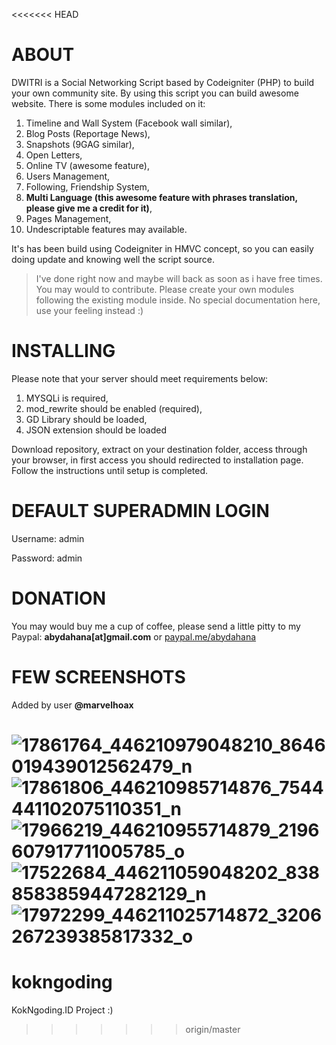 <<<<<<< HEAD
# ABOUT
DWITRI is a Social Networking Script based by Codeigniter (PHP) to build your own community site. By using this script you can build awesome website. There is some modules included on it:
1. Timeline and Wall System (Facebook wall similar),
2. Blog Posts (Reportage News),
3. Snapshots (9GAG similar),
4. Open Letters,
5. Online TV (awesome feature),
6. Users Management,
7. Following, Friendship System,
8. **Multi Language (this awesome feature with phrases translation, please give me a credit for it)**,
9. Pages Management,
10. Undescriptable features may available.

It's has been build using Codeigniter in HMVC concept, so you can easily doing update and knowing well the script source.

> I've done right now and maybe will back as soon as i have free times. You may would to contribute. Please create your own modules following the existing module inside. No special documentation here, use your feeling instead :)

# INSTALLING
Please note that your server should meet requirements below:
1. MYSQLi is required,
2. mod_rewrite should be enabled (required),
3. GD Library should be loaded,
4. JSON extension should be loaded

Download repository, extract on your destination folder, access through your browser, in first access you should redirected to installation page. Follow the instructions until setup is completed.

# DEFAULT SUPERADMIN LOGIN

Username: admin

Password: admin

# DONATION
You may would buy me a cup of coffee, please send a little pitty to my Paypal: **abydahana[at]gmail.com** or [paypal.me/abydahana](https://paypal.me/abydahana)

# FEW SCREENSHOTS
Added by user **@marvelhoax**

![17861764_446210979048210_8646019439012562479_n](https://cloud.githubusercontent.com/assets/26195765/25063932/5c5f1824-21df-11e7-9405-eb316d1894ff.jpg)
![17861806_446210985714876_7544441102075110351_n](https://cloud.githubusercontent.com/assets/26195765/25063935/60926112-21df-11e7-865e-5a6c9da923c9.jpg)
![17966219_446210955714879_2196607917711005785_o](https://cloud.githubusercontent.com/assets/26195765/25063938/661a57b6-21df-11e7-8f81-64afbdfa471e.jpg)
![17522684_446211059048202_8388583859447282129_n](https://cloud.githubusercontent.com/assets/26195765/25063941/6b7b02f0-21df-11e7-8910-70c1f9569ba9.jpg)
![17972299_446211025714872_3206267239385817332_o](https://cloud.githubusercontent.com/assets/26195765/25063944/7093a846-21df-11e7-802f-85ac392aeed8.jpg)
=======
# kokngoding
KokNgoding.ID Project :)
>>>>>>> origin/master

